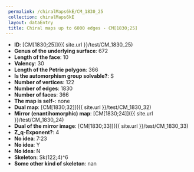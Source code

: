 ```yaml
--- 
 permalink: /chiralMaps6kE/CM_1830_25 
 collection: chiralMaps6kE
 layout: dataEntry
 title: Chiral maps up to 6000 edges - CM[1830;25]
---
```


- **ID**: [CM[1830;25]]({{ site.url }}/test/CM_1830_25)
- **Genus of the underlying surface**: 672
- **Length of the face**: 10
- **Valency**: 30
- **Length of the Petrie polygon**: 366
- **Is the automorphism group solvable?**: S
- **Number of vertices**: 122
- **Number of edges**: 1830
- **Number of faces**: 366
- **The map is self-**: none
- **Dual map**: [CM[1830;32]]({{ site.url }}/test/CM_1830_32)
- **Mirror (enantihomorphic) map**: [CM[1830;24]]({{ site.url }}/test/CM_1830_24)
- **Dual of the mirror image**: [CM[1830;33]]({{ site.url }}/test/CM_1830_33)
- **Z_q-Exponent?**: 4
- **No idea**:  7:23
- **No idea**: Y
- **No idea**: N
- **Skeleton**: Sk(122;4)^6
- **Some other kind of skeleton**: nan
